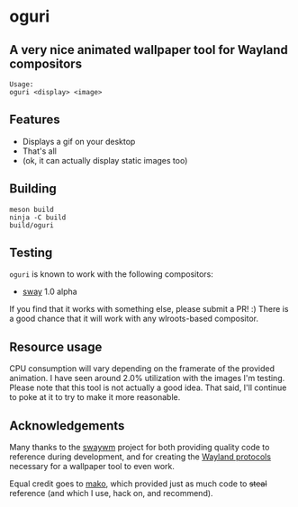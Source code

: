 # oguri
## A very nice animated wallpaper tool for Wayland compositors

	Usage:
	oguri <display> <image>

## Features

- Displays a gif on your desktop
- That's all
- (ok, it can actually display static images too)

## Building

	meson build
	ninja -C build
	build/oguri

## Testing

`oguri` is known to work with the following compositors:

- [sway](https://github.com/swaywm/sway) 1.0 alpha

If you find that it works with something else, please submit a PR! :) There is
a good chance that it will work with any wlroots-based compositor.

## Resource usage

CPU consumption will vary depending on the framerate of the provided animation.
I have seen around 2.0% utilization with the images I'm testing. Please note
that this tool is not actually a good idea. That said, I'll continue to poke at
it to try to make it more reasonable.

## Acknowledgements

Many thanks to the [swaywm](https://github.com/swaywm) project for both
providing quality code to reference during development, and for creating the
[Wayland protocols](https://github.com/swaywm/wlr-protocols) necessary for a
wallpaper tool to even work.

Equal credit goes to [mako](https://github.com/emersion/mako), which provided
just as much code to ~~steal~~ reference (and which I use, hack on, and
recommend).
